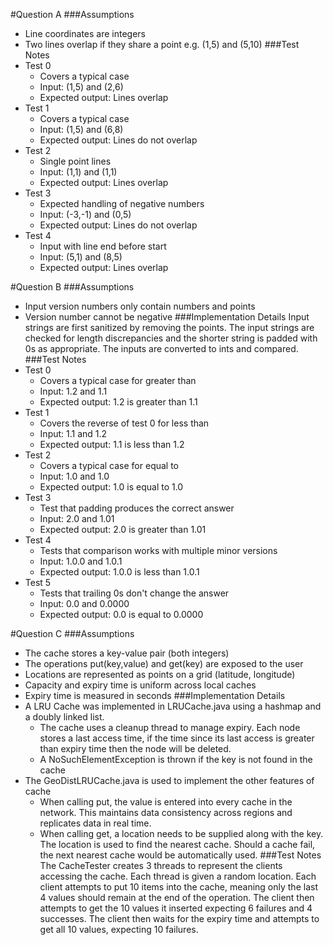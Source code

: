 #Question A
###Assumptions
* Line coordinates are integers
* Two lines overlap if they share a point e.g. (1,5) and (5,10)
###Test Notes
* Test 0
  * Covers a typical case
  * Input: (1,5) and (2,6)
  * Expected output: Lines overlap
* Test 1
  * Covers a typical case
  * Input: (1,5) and (6,8)
  * Expected output: Lines do not overlap
* Test 2
  * Single point lines
  * Input: (1,1) and (1,1)
  * Expected output: Lines overlap
* Test 3
  * Expected handling of negative numbers
  * Input: (-3,-1) and (0,5)
  * Expected output: Lines do not overlap
* Test 4
  * Input with line end before start 
  * Input: (5,1) and (8,5)
  * Expected output: Lines overlap

#Question B
###Assumptions
* Input version numbers only contain numbers and points
* Version number cannot be negative
###Implementation Details
Input strings are first sanitized by removing the points. 
The input strings are checked for length discrepancies 
and the shorter string is padded with 0s as appropriate.
The inputs are converted to ints and compared. 
###Test Notes
* Test 0
  * Covers a typical case for greater than
  * Input: 1.2 and 1.1
  * Expected output: 1.2 is greater than 1.1
* Test 1
  * Covers the reverse of test 0 for less than
  * Input: 1.1 and 1.2
  * Expected output: 1.1 is less than 1.2
* Test 2
  * Covers a typical case for equal to
  * Input: 1.0 and 1.0
  * Expected output: 1.0 is equal to 1.0
* Test 3
  * Test that padding produces the correct answer
  * Input: 2.0 and 1.01
  * Expected output: 2.0 is greater than 1.01
* Test 4
  * Tests that comparison works with multiple minor versions 
  * Input: 1.0.0 and 1.0.1
  * Expected output: 1.0.0 is less than 1.0.1
* Test 5
  * Tests that trailing 0s don't change the answer
  * Input: 0.0 and 0.0000
  * Expected output: 0.0 is equal to 0.0000
  
#Question C
###Assumptions
* The cache stores a key-value pair (both integers)
* The operations put(key,value) and get(key) are exposed to the user
* Locations are represented as points on a grid (latitude, longitude)
* Capacity and expiry time is uniform across local caches
* Expiry time is measured in seconds
###Implementation Details
* A LRU Cache was implemented in LRUCache.java using a hashmap and a doubly linked list.
  * The cache uses a cleanup thread to manage expiry. Each node stores a last access time,
  if the time since its last access is greater than expiry time then the node will be deleted.
  * A NoSuchElementException is thrown if the key is not found in the cache
* The GeoDistLRUCache.java is used to implement the other features of cache
  * When calling put, the value is entered into every cache in the network. This maintains data 
  consistency across regions and replicates data in real time.
  * When calling get, a location needs to be supplied along with the key. The location is used to find
  the nearest cache. Should a cache fail, the next nearest cache would be automatically used. 
###Test Notes
The CacheTester creates 3 threads to represent the clients accessing the cache. Each thread is given
a random location. Each client attempts to put 10 items into the cache, meaning only the last 4 values
should remain at the end of the operation. The client then attempts to get the 10 values it inserted 
expecting 6 failures and 4 successes. The client then waits for the expiry time and attempts to get 
all 10 values, expecting 10 failures. 